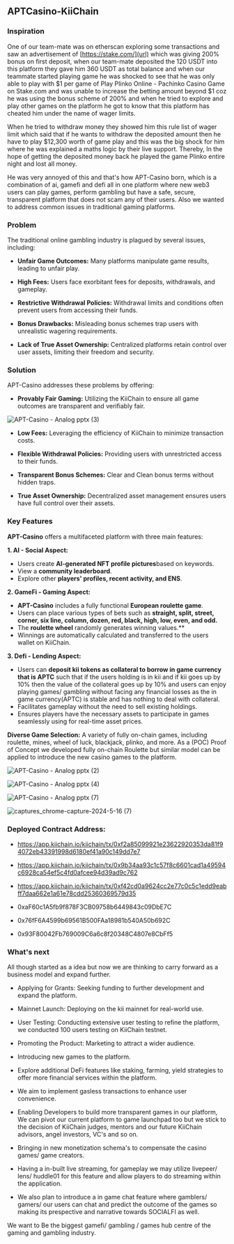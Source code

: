 ## APTCasino-KiiChain

### Inspiration
One of our team-mate was on etherscan exploring some transactions and saw an advertisement of [https://stake.com/](url) which was giving 200% bonus on first deposit, when our team-mate deposited the 120 USDT into this platform they gave him 360 USDT as total balance and when our teammate started playing game he was shocked to see that he was only able to play with $1 per game of Play Plinko Online - Pachinko Casino Game on Stake.com and was unable to increase the betting amount beyond $1 coz he was using the bonus scheme of 200% and when he tried to explore and play other games on the platform he got to know that this platform has cheated him under the name of wager limits.

When he tried to withdraw money they showed him this rule list of wager limit which said that if he wants to withdraw the deposited amount then he have to play $12,300 worth of game play and this was the big shock for him where he was explained a maths logic by their live support. Thereby, In the hope of getting the deposited money back he played the game Plinko entire night and lost all money.

He was very annoyed of this and that's how APT-Casino born, which is a combination of ai, gamefi and defi all in one platform where new web3 users can play games, perform gambling but have a safe, secure, transparent platform that does not scam any of their users. Also we wanted to address common issues in traditional gaming platforms.

### Problem
The traditional online gambling industry is plagued by several issues, including:
- **Unfair Game Outcomes:** Many platforms manipulate game results, leading to unfair play.

- **High Fees:** Users face exorbitant fees for deposits, withdrawals, and gameplay.

- **Restrictive Withdrawal Policies:** Withdrawal limits and conditions often prevent users from accessing their funds.

- **Bonus Drawbacks:** Misleading bonus schemes trap users with unrealistic wagering requirements.

- **Lack of True Asset Ownership:** Centralized platforms retain control over user assets, limiting their freedom and security.

### Solution
 APT-Casino addresses these problems by offering:
- **Provably Fair Gaming:** Utilizing the KiiChain to ensure all game outcomes are transparent and verifiably fair.

![APT-Casino - Analog pptx (3)](https://github.com/user-attachments/assets/3549c792-a64e-47a1-b0f7-74d98332af39)

- **Low Fees:** Leveraging the efficiency of KiiChain to minimize transaction costs.

- **Flexible Withdrawal Policies:** Providing users with unrestricted access to their funds.

- **Transparent Bonus Schemes:** Clear and Clean bonus terms without hidden traps.

- **True Asset Ownership:** Decentralized asset management ensures users have full control over their assets.

### Key Features
**APT-Casino** offers a multifaceted platform with three main features:

**1. AI - Social Aspect:**
- Users create **AI-generated NFT profile pictures**based on keywords.
- View a **community leaderboard**.
- Explore other **players' profiles, recent activity, and ENS**.

**2. GameFi - Gaming Aspect:**
- **APT-Casino** includes a fully functional **European roulette game**.
- Users can place various types of bets such as **straight, split, street, corner, six line, column, dozen, red, black, high, low, even, and odd.**
- The **roulette wheel** randomly generates winning values.**
- Winnings are automatically calculated and transferred to the users wallet on KiiChain.

**3. Defi - Lending Aspect:**
- Users can **deposit kii tokens as collateral to borrow in game currency that is APTC** such that if the users holding is in kii and if kii goes up by 10% then the value of the collateral goes up by 10% and users can enjoy playing games/ gambling without facing any financial losses as the in game currency(APTC) is stable and has nothing to deal with collateral.
- Facilitates gameplay without the need to sell existing holdings.
- Ensures players have the necessary assets to participate in games seamlessly using for real-time asset prices.

**Diverse Game Selection:** A variety of fully on-chain games, including roulette, mines, wheel of luck, blackjack, plinko, and more. As a (POC) Proof of Concept we developed fully on-chain Roulette but similar model can be applied to introduce the new casino games to the platform.

![APT-Casino - Analog pptx (2)](https://github.com/user-attachments/assets/2b7d30fb-635e-441a-95db-3b36c6127bdf)


![APT-Casino - Analog pptx (4)](https://github.com/user-attachments/assets/d51e897d-3129-4998-b7ca-67b4cdd04704)


![APT-Casino - Analog pptx (7)](https://github.com/user-attachments/assets/dff51e16-ceed-44da-b27d-2d925b4d62e0)


![captures_chrome-capture-2024-5-16 (7)](https://github.com/user-attachments/assets/c0b31be6-cda8-45aa-bc82-86b6121c917f)

### Deployed Contract Address:

- https://app.kiichain.io/kiichain/tx/0xf2a85099921e23622920353da81f94072eb43391998d6180ef41a90c149dd7e7

- https://app.kiichain.io/kiichain/tx/0x9b34aa93c1c57f8c6601cad1a49594c6928ca54ef5c4fd0afcee94d39ad9c762

- https://app.kiichain.io/kiichain/tx/0xf42cd0a9624cc2e77c0c5c1edd9eabff7daa662e1a61e78cdd25360369579d35

- 0xaF60c1A5fb9f878F3CB09758b6449843c09DbE7C

- 0x76fF6A4599b69561B500FAa18981b540A50b692C

- 0x93F80042Fb769009C6a6c8f20348C4807e8CbFf5

### What's next
All though started as a idea but now we are thinking to carry forward as a business model and expand further.

- Applying for Grants: Seeking funding to further development and expand the platform.

- Mainnet Launch: Deploying on the kii mainnet for real-world use.

- User Testing: Conducting extensive user testing to refine the platform, we conducted 100 users testing on KiiChain testnet.

- Promoting the Product: Marketing to attract a wider audience.

- Introducing new games to the platform.

- Explore additional DeFi features like staking, farming, yield strategies to offer more financial services within the platform.

- We aim to implement gasless transactions to enhance user convenience.

- Enabling Developers to build more transparent games in our platform, We can pivot our current platform to game launchpad too but we stick to the decision of KiiChain judges, mentors and our future KiiChain advisors, angel investors, VC's and so on.

- Bringing in new monetization schema's to compensate the casino games/ game creators.

- Having a in-built live streaming, for gameplay we may utilize livepeer/ lens/ huddle01 for this feature and allow players to do streaming within the application.

- We also plan to introduce a in game chat feature where gamblers/ gamers/ our users can chat and predict the outcome of the games so making its prespective and narrative towards SOCIALFI as well.

We want to Be the biggest gamefi/ gambling / games hub centre of the gaming and gambling industry.
